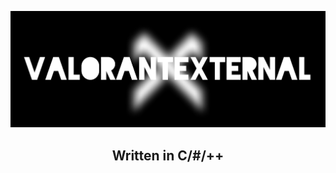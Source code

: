 [![Header](https://raw.githubusercontent.com/ValorantExternal/ValorantExternal/main/Files/Home/header.jpg)](#top)

<h2 id="title" align="center">Written in C/#/++</h2>

